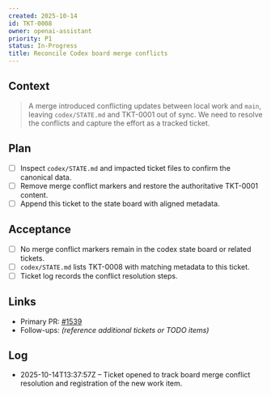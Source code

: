 ```yaml
---
created: 2025-10-14
id: TKT-0008
owner: openai-assistant
priority: P1
status: In-Progress
title: Reconcile Codex board merge conflicts
---
```


## Context

> A merge introduced conflicting updates between local work and `main`, leaving `codex/STATE.md` and TKT-0001 out of sync. We need to resolve the conflicts and capture the effort as a tracked ticket.

## Plan

- [ ] Inspect `codex/STATE.md` and impacted ticket files to confirm the canonical data.
- [ ] Remove merge conflict markers and restore the authoritative TKT-0001 content.
- [ ] Append this ticket to the state board with aligned metadata.

## Acceptance

- [ ] No merge conflict markers remain in the codex state board or related tickets.
- [ ] `codex/STATE.md` lists TKT-0008 with matching metadata to this ticket.
- [ ] Ticket log records the conflict resolution steps.

## Links

- Primary PR: [#1539](https://github.com/6529-Collections/6529seize-frontend/pull/1539)
- Follow-ups: _(reference additional tickets or TODO items)_

## Log

- 2025-10-14T13:37:57Z – Ticket opened to track board merge conflict resolution and registration of the new work item.
